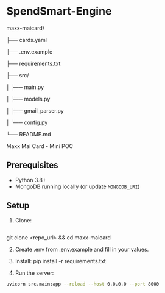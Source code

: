 # SpendSmart-Engine

maxx-maicard/

├── cards.yaml

├── .env.example

├── requirements.txt

├── src/

│   ├── main.py

│   ├── models.py

│   ├── gmail_parser.py

│   └── config.py

└── README.md


 Maxx Mai Card - Mini POC

## Prerequisites

- Python 3.8+
- MongoDB running locally (or update `MONGODB_URI`)

## Setup

1. Clone:
   ```bash
git clone <repo_url> && cd maxx-maicard

2. Create .env from .env.example and fill in your values.

3. Install:
 pip install -r requirements.txt

4. Run the server: 
 ```bash
uvicorn src.main:app --reload --host 0.0.0.0 --port 8000
